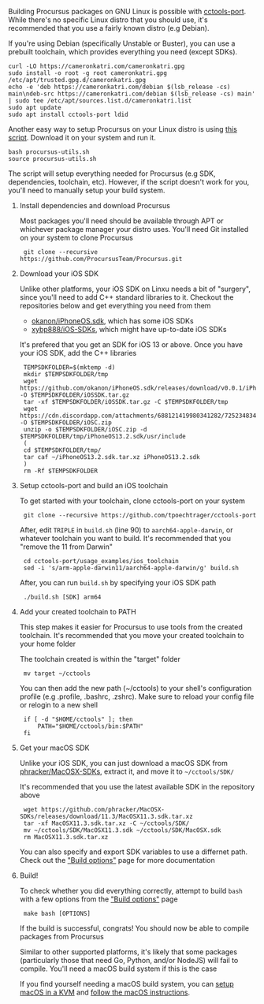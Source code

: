 Building Procursus packages on GNU Linux is possible with [cctools-port](https://github.com/tpoechtrager/cctools-port). While there's no specific Linux distro that you should use, it's recommended that you use a fairly known distro (e.g Debian).

If you're using Debian (specifically Unstable or Buster), you can use a prebuilt toolchain, which provides everything you need (except SDKs).

    curl -LO https://cameronkatri.com/cameronkatri.gpg
    sudo install -o root -g root cameronkatri.gpg /etc/apt/trusted.gpg.d/cameronkatri.gpg
    echo -e 'deb https://cameronkatri.com/debian $(lsb_release -cs) main\ndeb-src https://cameronkatri.com/debian $(lsb_release -cs) main' | sudo tee /etc/apt/sources.list.d/cameronkatri.list
    sudo apt update
    sudo apt install cctools-port ldid

Another easy way to setup Procursus on your Linux distro is using [this script](https://gist.github.com/1Conan/4347fd5f604cfe6116f7acb0237ef155). Download it on your system and run it.

    bash procursus-utils.sh
    source procursus-utils.sh

The script will setup everything needed for Procursus (e.g SDK, dependencies, toolchain, etc). However, if the script doesn't work for you, you'll need to manually setup your build system.

1. Install dependencies and download Procursus

    Most packages you'll need should be available through APT or whichever package manager your distro uses. You'll need Git installed on your system to clone Procursus

        git clone --recursive https://github.com/ProcursusTeam/Procursus.git

2. Download your iOS SDK

    Unlike other platforms, your iOS SDK on Linxu needs a bit of "surgery", since you'll need to add C++ standard libraries to it. Checkout the repositories below and get everything you need from them

    - [okanon/iPhoneOS.sdk](https://github.com/okanon/iPhoneOS.sdk), which has some iOS SDKs
    - [xybp888/iOS-SDKs](https://github.com/xybp888/iOS-SDKs), which might have up-to-date iOS SDKs

    It's prefered that you get an SDK for iOS 13 or above. Once you have your iOS SDK, add the C++ libraries

        TEMPSDKFOLDER=$(mktemp -d)
        mkdir $TEMPSDKFOLDER/tmp
        wget https://github.com/okanon/iPhoneOS.sdk/releases/download/v0.0.1/iPhoneOS13.2.sdk.tar.gz -O $TEMPSDKFOLDER/iOSSDK.tar.gz
        tar -xf $TEMPSDKFOLDER/iOSSDK.tar.gz -C $TEMPSDKFOLDER/tmp
        wget https://cdn.discordapp.com/attachments/688121419980341282/725234834024431686/c.zip -O $TEMPSDKFOLDER/iOSC.zip
        unzip -o $TEMPSDKFOLDER/iOSC.zip -d $TEMPSDKFOLDER/tmp/iPhoneOS13.2.sdk/usr/include
        (
        cd $TEMPSDKFOLDER/tmp/
        tar caf ~/iPhoneOS13.2.sdk.tar.xz iPhoneOS13.2.sdk
        )
        rm -Rf $TEMPSDKFOLDER

3. Setup cctools-port and build an iOS toolchain

    To get started with your toolchain, clone cctools-port on your system

        git clone --recursive https://github.com/tpoechtrager/cctools-port

    After, edit ``TRIPLE`` in ``build.sh`` (line 90) to ``aarch64-apple-darwin``, or whatever toolchain you want to build. It's recommended that you "remove the 11 from Darwin"

        cd cctools-port/usage_examples/ios_toolchain
        sed -i 's/arm-apple-darwin11/aarch64-apple-darwin/g' build.sh

    After, you can run ``build.sh`` by specifying your iOS SDK path

        ./build.sh [SDK] arm64

4. Add your created toolchain to PATH

    This step makes it easier for Procursus to use tools from the created toolchain. It's recommended that you move your created toolchain to your home folder

    The toolchain created is within the "target" folder

        mv target ~/cctools

    You can then add the new path (~/cctools) to your shell's configuration profile (e.g .profile, .bashrc, .zshrc). Make sure to reload your config file or relogin to a new shell

        if [ -d "$HOME/cctools" ]; then
            PATH="$HOME/cctools/bin:$PATH"
        fi

5. Get your macOS SDK

    Unlike your iOS SDK, you can just download a macOS SDK from [phracker/MacOSX-SDKs](https://github.com/phracker/MacOSX-SDKs), extract it, and move it to ``~/cctools/SDK/``

    It's recommended that you use the latest available SDK in the repository above

        wget https://github.com/phracker/MacOSX-SDKs/releases/download/11.3/MacOSX11.3.sdk.tar.xz
        tar -xf MacOSX11.3.sdk.tar.xz -C ~/cctools/SDK/
        mv ~/cctools/SDK/MacOSX11.3.sdk ~/cctools/SDK/MacOSX.sdk
        rm MacOSX11.3.sdk.tar.xz

    You can also specify and export SDK variables to use a differnet path. Check out the ["Build options"](https://github.com/ProcursusTeam/Procursus/wiki/Build-options) page for more documentation

6. Build!

    To check whether you did everything correctly, attempt to build ``bash`` with a few options from the ["Build options"](https://github.com/ProcursusTeam/Procursus/wiki/Build-options) page

        make bash [OPTIONS]

    If the build is successful, congrats! You should now be able to compile packages from Procursus

    Similar to other supported platforms, it's likely that some packages (particularly those that need Go, Python, and/or NodeJS) will fail to compile. You'll need a macOS build system if this is the case

    If you find yourself needing a macOS build system, you can [setup macOS in a KVM](https://github.com/foxlet/macOS-Simple-KVM) and [follow the macOS instructions](https://github.com/ProcursusTeam/Procursus/wiki/Building-on-iOS-and-macOS).
